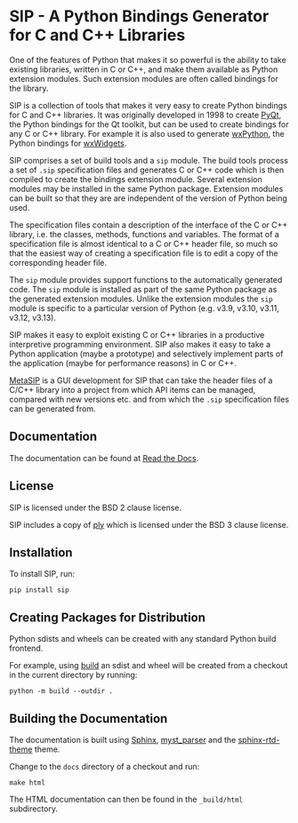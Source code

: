 # SIP - A Python Bindings Generator for C and C++ Libraries

One of the features of Python that makes it so powerful is the ability to take
existing libraries, written in C or C++, and make them available as Python
extension modules.  Such extension modules are often called bindings for the
library.

SIP is a collection of tools that makes it very easy to create Python bindings
for C and C++ libraries.  It was originally developed in 1998 to create
[PyQt](https://pypi.org/project/PyQt6/), the Python bindings for the Qt
toolkit, but can be used to create bindings for any C or C++ library.  For
example it is also used to generate [wxPython](https://wxpython.org/), the
Python bindings for [wxWidgets](https://wxwidgets.org/).

SIP comprises a set of build tools and a `sip` module. The build tools process
a set of `.sip` specification files and generates C or C++ code which is then
compiled to create the bindings extension module.  Several extension modules
may be installed in the same Python package.  Extension modules can be built so
that they are are independent of the version of Python being used.

The specification files contain a description of the interface of the C or C++
library, i.e. the classes, methods, functions and variables.  The format of a
specification file is almost identical to a C or C++ header file, so much so
that the easiest way of creating a specification file is to edit a copy of the
corresponding header file.

The `sip` module provides support functions to the automatically generated
code.  The `sip` module is installed as part of the same Python package as the
generated extension modules.  Unlike the extension modules the `sip` module is
specific to a particular version of Python (e.g. v3.9, v3.10, v3.11, v3.12,
v3.13).

SIP makes it easy to exploit existing C or C++ libraries in a productive
interpretive programming environment.  SIP also makes it easy to take a Python
application (maybe a prototype) and selectively implement parts of the
application (maybe for performance reasons) in C or C++.

[MetaSIP](https://github.com/Python-SIP/metasip/) is a GUI development for SIP
that can take the header files of a C/C++ library into a project from which API
items can be managed, compared with new versions etc. and from which the `.sip`
specification files can be generated from.


## Documentation

The documentation can be found at
[Read the Docs](https://python-sip.readthedocs.io).


## License

SIP is licensed under the BSD 2 clause license.

SIP includes a copy of [ply](https://github.com/dabeaz/ply/) which is licensed
under the BSD 3 clause license.


## Installation

To install SIP, run:

    pip install sip


## Creating Packages for Distribution

Python sdists and wheels can be created with any standard Python build
frontend.

For example, using [build](https://pypi.org/project/build/) an sdist and wheel
will be created from a checkout in the current directory by running:

    python -m build --outdir .


## Building the Documentation

The documentation is built using [Sphinx](https://pypi.org/project/Sphinx/),
[myst_parser](https://pypi.org/project/myst-parser/) and the
[sphinx-rtd-theme](https://pypi.org/project/sphinx-rtd-theme/) theme.

Change to the `docs` directory of a checkout and run:

    make html

The HTML documentation can then be found in the `_build/html` subdirectory.
